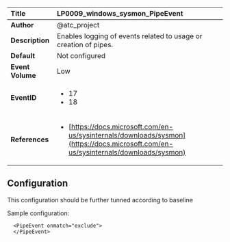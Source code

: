 | Title            | LP0009_windows_sysmon_PipeEvent                                                                     |
|:-----------------|:--------------------------------------------------------------------------------|
| **Author**       | @atc_project                                                                      |
| **Description**  | Enables logging of events related to usage or creation of pipes.                                                               |
| **Default**      | Not configured                                                                   |
| **Event Volume** | Low                                                                    |
| **EventID**      | <ul><li>17</li><li>18</li></ul>         |
| **References**   | <ul><li>[https://docs.microsoft.com/en-us/sysinternals/downloads/sysmon](https://docs.microsoft.com/en-us/sysinternals/downloads/sysmon)</li></ul> |



## Configuration

This configuration should be further tunned according to baseline

Sample configuration:
```
  <PipeEvent onmatch="exclude">
  </PipeEvent>
```

